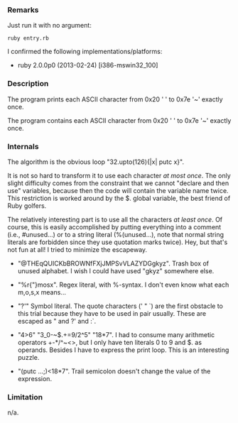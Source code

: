 ### Remarks

Just run it with no argument:

    ruby entry.rb

I confirmed the following implementations/platforms:

* ruby 2.0.0p0 (2013-02-24) [i386-mswin32\_100]

### Description

The program prints each ASCII character from 0x20 ' ' to 0x7e '~' exactly once.

The program contains each ASCII character from 0x20 ' ' to 0x7e '~' exactly once.

### Internals

The algorithm is the obvious loop "32.upto(126){|x| putc x}".

It is not so hard to transform it to use each character *at most once*. The only slight difficulty comes from the constraint that we cannot "declare and then use" variables, because then the code will contain the variable name twice. This restriction is worked around by the $. global variable, the best friend of Ruby golfers.

The relatively interesting part is to use all the characters *at least once*. Of course, this is easily accomplished by putting everything into a comment (i.e., #unused...) or to a string literal (%(unused...), note that normal string literals are forbidden since they use quotation marks twice). Hey, but that's not fun at all! I tried to minimize the escapeway.

* "@THEqQUICKbBROWNfFXjJMPSvVLAZYDGgkyz". Trash box of unused alphabet. I wish I could have used "gkyz" somewhere else.

* "%r{\"}mosx". Regex literal, with %-syntax. I don't even know what each m,o,s,x means...

* "?'" Symbol literal. The quote characters (' " \`) are the first obstacle to this trial because they have to be used in pair usually. These are escaped as \" and ?' and :\`.

* "4>6" "3\_0-~$.+=9/2^5" "18\*7". I had to consume many arithmetic operators +-\*/^~<>, but I only have ten literals 0 to 9 and $. as operands. Besides I have to express the print loop. This is an interesting puzzle.

* "(putc ...;)<18*7". Trail semicolon doesn't change the value of the expression.

### Limitation

n/a.
